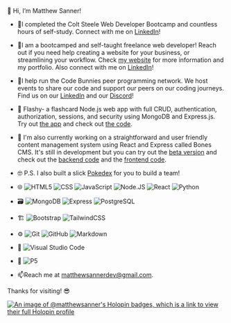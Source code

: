 👋 Hi, I’m Matthew Sanner!

- 🌱I completed the Colt Steele Web Developer Bootcamp and countless hours of self-study. Connect with me on [LinkedIn](https://www.linkedin.com/in/matthew-sanner2/)!

- 🌴I am a bootcamped and self-taught freelance web developer! Reach out if you need help creating a website for your business, or streamlining your workflow. Check [my website](https://matthewsanner.com) for more information and my portfolio. Also connect with me on [LinkedIn](https://www.linkedin.com/in/matthew-sanner2/)!

- 🐰I help run the Code Bunnies peer programming network. We host events to share our code and support our peers on our coding journeys. Find us on our [LinkedIn](https://www.linkedin.com/groups/14100375/) and our [Discord](https://discord.gg/SsefNmP5YP)!

- 📝 Flashy- a flashcard Node.js web app with full CRUD, authentication, authorization, sessions, and security using MongoDB and Express.js. Try out [the app](https://flashy-vgut.onrender.com/) and check out [the code](https://github.com/matthewsanner/flashcard-app).

- 📖 I'm also currently working on a straightforward and user friendly content management system using React and Express called Bones CMS. It's still in development but you can try out the [beta version](https://bones-cms-react.onrender.com/) and check out the [backend code](https://github.com/matthewsanner/bones-cms-backend) and the [frontend code](https://github.com/matthewsanner/bones-cms-react).

- 🤓 P.S. I also built a slick [Pokedex](https://pokemon-team-builder.onrender.com/) for you to build a team! 

- 🌐 ![HTML5](https://img.shields.io/badge/-HTML5-333333?logo=HTML5) ![CSS](https://img.shields.io/badge/-CSS-333333?logo=css3) ![JavaScript](https://img.shields.io/badge/-JavaScript-333333?logo=javascript) ![Node.JS](https://img.shields.io/badge/-Node.js-333333?logo=node.js) ![React](https://img.shields.io/badge/-React-333333?logo=react) ![Python](https://img.shields.io/badge/-Python-333333?logo=python)
- 🗃️ ![MongoDB](https://img.shields.io/badge/-MongoDB-333333?logo=mongodb) ![Express](https://img.shields.io/badge/-Express-333333?logo=express) ![PostgreSQL](https://img.shields.io/badge/-PostgreSQL-333333?logo=postgresql)
- 🏗️ ![Bootstrap](https://img.shields.io/badge/-Bootstrap-333333?logo=bootstrap) ![TailwindCSS](https://img.shields.io/badge/-TailwindCSS-333333?logo=tailwindcss)
- ⚙️ ![Git](https://img.shields.io/badge/-Git-333333?logo=git) ![GitHub](https://img.shields.io/badge/-GitHub-333333?logo=github) ![Markdown](https://img.shields.io/badge/-Markdown-333333?logo=markdown)
- 🔧 ![Visual Studio Code](https://img.shields.io/badge/-Visual%20Studio%20Code-333333?logo=visual-studio-code)
- 🎨 ![P5](https://img.shields.io/badge/-P5-333333?logo=p5.js)

- 📫Reach me at matthewsannerdev@gmail.com.

Thanks for visiting! 😎

[![An image of @matthewsanner's Holopin badges, which is a link to view their full Holopin profile](https://holopin.me/matthewsanner)](https://holopin.io/@matthewsanner)
